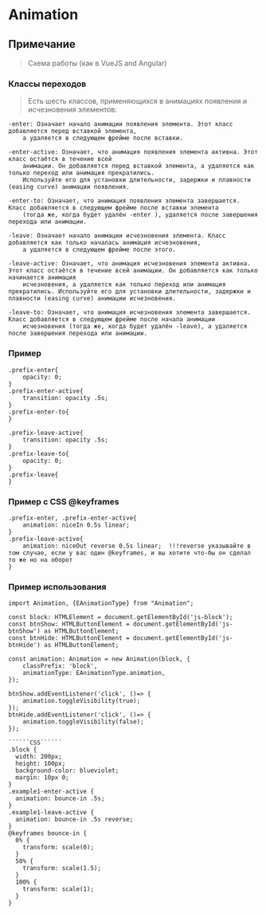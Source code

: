 # Animation

## Примечание
>Схема работы (как в VueJS and Angular)

### Классы переходов
>Есть шесть классов, применяющихся в анимациях появления и исчезновения элементов:

```
-enter: Означает начало анимации появления элемента. Этот класс добавляется перед вставкой элемента, 
    а удаляется в следующем фрейме после вставки.
```
```
-enter-active: Означает, что анимация появления элемента активна. Этот класс остаётся в течение всей 
    анимации. Он добавляется перед вставкой элемента, а удаляется как только переход или анимация прекратились.
    Используйте его для установки длительности, задержки и плавности (easing curve) анимации появления.
```
```
-enter-to: Означает, что анимация появления элемента завершается. Класс добавляется в следующем фрейме после вставки элемента
    (тогда же, когда будет удалён -enter ), удаляется после завершения перехода или анимации.
```
```
-leave: Означает начало анимации исчезновения элемента. Класс добавляется как только началась анимация исчезновения, 
    а удаляется в следующем фрейме после этого.
```
```
-leave-active: Означает, что анимация исчезновения элемента активна. Этот класс остаётся в течение всей анимации. Он добавляется как только начинается анимация
    исчезновения, а удаляется как только переход или анимация прекратились. Используйте его для установки длительности, задержки и плавности (easing curve) анимации исчезновения.
```
```
-leave-to: Означает, что анимация исчезновения элемента завершается. Класс добавляется в следующем фрейме после начала анимации
    исчезновения (тогда же, когда будет удалён -leave), а удаляется после завершения перехода или анимации.
```

### Пример
```
.prefix-enter{
    opacity: 0;
}
.prefix-enter-active{
    transition: opacity .5s;
}
.prefix-enter-to{
}

.prefix-leave-active{
    transition: opacity .5s;
}
.prefix-leave-to{
    opacity: 0;
}
.prefix-leave{
}
```

### Пример с CSS @keyframes
```
.prefix-enter, .prefix-enter-active{
    animation: niceIn 0.5s linear;
}
.prefix-leave-active{
    animation: niceOut reverse 0.5s linear;  !!!reverse указывайте в том случае, если у вас один @keyframes, и вы хотите что-бы он сделал то же но на оборот
}
```


### Пример использования
```
import Animation, {EAnimationType} from "Animation";

const block: HTMLElement = document.getElementById('js-block');
const btnShow: HTMLButtonElement = document.getElementById('js-btnShow') as HTMLButtonElement;
const btnHide: HTMLButtonElement = document.getElementById('js-btnHide') as HTMLButtonElement;

const animation: Animation = new Animation(block, {
    classPrefix: 'block',
    animationType: EAnimationType.animation,
});

btnShow.addEventListener('click', ()=> {
    animation.toggleVisibility(true);
});
btnHide.addEventListener('click', ()=> {
    animation.toggleVisibility(false);
});

``````CSS``````
.block {
  width: 200px;
  height: 100px;
  background-color: blueviolet;
  margin: 10px 0;
}
.example1-enter-active {
  animation: bounce-in .5s;
}
.example1-leave-active {
  animation: bounce-in .5s reverse;
}
@keyframes bounce-in {
  0% {
    transform: scale(0);
  }
  50% {
    transform: scale(1.5);
  }
  100% {
    transform: scale(1);
  }
}
```
